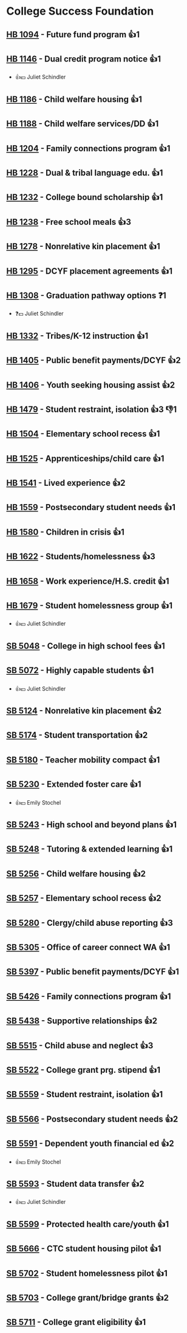 # College Success Foundation

## [HB 1094](/bill/2023-24/hb/1094/) - Future fund program 👍1  

## [HB 1146](/bill/2023-24/hb/1146/) - Dual credit program notice 👍1  
* 👍💵 Juliet Schindler

## [HB 1186](/bill/2023-24/hb/1186/) - Child welfare housing 👍1  

## [HB 1188](/bill/2023-24/hb/1188/) - Child welfare services/DD 👍1  

## [HB 1204](/bill/2023-24/hb/1204/) - Family connections program 👍1  

## [HB 1228](/bill/2023-24/hb/1228/) - Dual & tribal language edu. 👍1  

## [HB 1232](/bill/2023-24/hb/1232/) - College bound scholarship 👍1  

## [HB 1238](/bill/2023-24/hb/1238/) - Free school meals 👍3  

## [HB 1278](/bill/2023-24/hb/1278/) - Nonrelative kin placement 👍1  

## [HB 1295](/bill/2023-24/hb/1295/) - DCYF placement agreements 👍1  

## [HB 1308](/bill/2023-24/hb/1308/) - Graduation pathway options   ❓1
* ❓💵 Juliet Schindler

## [HB 1332](/bill/2023-24/hb/1332/) - Tribes/K-12 instruction 👍1  

## [HB 1405](/bill/2023-24/hb/1405/) - Public benefit payments/DCYF 👍2  

## [HB 1406](/bill/2023-24/hb/1406/) - Youth seeking housing assist 👍2  

## [HB 1479](/bill/2023-24/hb/1479/) - Student restraint, isolation 👍3 👎1 

## [HB 1504](/bill/2023-24/hb/1504/) - Elementary school recess 👍1  

## [HB 1525](/bill/2023-24/hb/1525/) - Apprenticeships/child care 👍1  

## [HB 1541](/bill/2023-24/hb/1541/) - Lived experience 👍2  

## [HB 1559](/bill/2023-24/hb/1559/) - Postsecondary student needs 👍1  

## [HB 1580](/bill/2023-24/hb/1580/) - Children in crisis 👍1  

## [HB 1622](/bill/2023-24/hb/1622/) - Students/homelessness 👍3  

## [HB 1658](/bill/2023-24/hb/1658/) - Work experience/H.S. credit 👍1  

## [HB 1679](/bill/2023-24/hb/1679/) - Student homelessness group 👍1  
* 👍💵 Juliet Schindler

## [SB 5048](/bill/2023-24/sb/5048/) - College in high school fees 👍1  

## [SB 5072](/bill/2023-24/sb/5072/) - Highly capable students 👍1  
* 👍💵 Juliet Schindler

## [SB 5124](/bill/2023-24/sb/5124/) - Nonrelative kin placement 👍2  

## [SB 5174](/bill/2023-24/sb/5174/) - Student transportation 👍2  

## [SB 5180](/bill/2023-24/sb/5180/) - Teacher mobility compact 👍1  

## [SB 5230](/bill/2023-24/sb/5230/) - Extended foster care 👍1  
* 👍💵 Emily Stochel

## [SB 5243](/bill/2023-24/sb/5243/) - High school and beyond plans 👍1  

## [SB 5248](/bill/2023-24/sb/5248/) - Tutoring & extended learning 👍1  

## [SB 5256](/bill/2023-24/sb/5256/) - Child welfare housing 👍2  

## [SB 5257](/bill/2023-24/sb/5257/) - Elementary school recess 👍2  

## [SB 5280](/bill/2023-24/sb/5280/) - Clergy/child abuse reporting 👍3  

## [SB 5305](/bill/2023-24/sb/5305/) - Office of career connect WA 👍1  

## [SB 5397](/bill/2023-24/sb/5397/) - Public benefit payments/DCYF 👍1  

## [SB 5426](/bill/2023-24/sb/5426/) - Family connections program 👍1  

## [SB 5438](/bill/2023-24/sb/5438/) - Supportive relationships 👍2  

## [SB 5515](/bill/2023-24/sb/5515/) - Child abuse and neglect 👍3  

## [SB 5522](/bill/2023-24/sb/5522/) - College grant prg. stipend 👍1  

## [SB 5559](/bill/2023-24/sb/5559/) - Student restraint, isolation 👍1  

## [SB 5566](/bill/2023-24/sb/5566/) - Postsecondary student needs 👍2  

## [SB 5591](/bill/2023-24/sb/5591/) - Dependent youth financial ed 👍2  
* 👍💵 Emily Stochel

## [SB 5593](/bill/2023-24/sb/5593/) - Student data transfer 👍2  
* 👍💵 Juliet Schindler

## [SB 5599](/bill/2023-24/sb/5599/) - Protected health care/youth 👍1  

## [SB 5666](/bill/2023-24/sb/5666/) - CTC student housing pilot 👍1  

## [SB 5702](/bill/2023-24/sb/5702/) - Student homelessness pilot 👍1  

## [SB 5703](/bill/2023-24/sb/5703/) - College grant/bridge grants 👍2  

## [SB 5711](/bill/2023-24/sb/5711/) - College grant eligibility 👍1  
